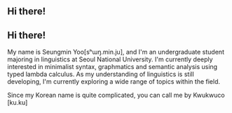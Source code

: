 ## Hi there!

<!--
**ysm051222/ysm051222** is a ✨ _special_ ✨ repository because its `README.md` (this file) appears on your GitHub profile.

Here are some ideas to get you started:

- 🔭 I’m currently working on ...
- 🌱 I’m currently learning ...
- 👯 I’m looking to collaborate on ...
- 🤔 I’m looking for help with ...
- 💬 Ask me about ...
- 📫 How to reach me: ...
- 😄 Pronouns: ...
- ⚡ Fun fact: ...
-->

## Hi there! 
My name is Seungmin Yoo[sʰɯŋ.min.ju], and I'm an undergraduate student majoring in linguistics at Seoul National University. I'm currently deeply interested in minimalist syntax, graphmatics and semantic analysis using typed lambda calculus. As my understanding of linguistics is still developing, I'm currently exploring a wide range of topics within the field. 

Since my Korean name is quite complicated, you can call me by Kwukwuco [ku.ku]
